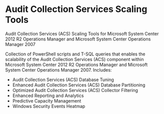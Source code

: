 # Audit Collection Services Scaling Tools
Audit Collection Services (ACS) Scaling Tools for Microsoft System Center 2012 R2 Operations Manager and Microsoft System Center Operations Manager 2007

Collection of PowerShell scripts and T-SQL queries that enables the scalability of the Audit Collection Services (ACS) component within Microsoft System Center 2012 R2 Operations Manager and Microsoft System Center Operations Manager 2007. Includes:

- Audit Collection Services (ACS) Database Tuning
- Enhanced Audit Collection Services (ACS) Database Partitioning 
- Optimized Audit Collection Services (ACS) Collector Filtering
- Enhanced Reporting and Analytics 
- Predictive Capacity Management
- Windows Security Events Heatmap
